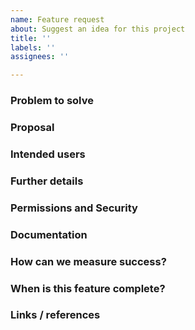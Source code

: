 ```yaml
---
name: Feature request
about: Suggest an idea for this project
title: ''
labels: ''
assignees: ''

---
```


### Problem to solve
<!-- What is the problem that needs to be solved? -->

### Proposal
<!-- How are we going to solve the problem? How does the proposed solution address the problem? -->

### Intended users
<!-- Who will use this feature? If known, be specific with user type (e.g. Developer). It's okay to write "Unknown" and fill this field in later. -->

### Further details
<!-- Include use cases, benefits, and/or goals -->

### Permissions and Security
<!-- What permissions are required to perform the described actions? Are they consistent with existing permissions? Is the proposed behavior consistent between the UI, API, and CLI?-->

### Documentation
<!-- What documentation needs to be added or changed if this proposal is implemented? -->

### How can we measure success?
<!-- What metrics can we use to know if the implemented solution adequately addresses the problem to be solved? -->

### When is this feature complete?
<!-- What are the acceptance criteria (business outcomes) that show that the solution has been fully completed? -->

### Links / references
<!-- Include any additional information that is useful for helping to understand the proposal -->
